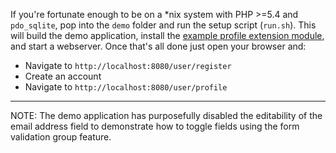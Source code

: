 If you're fortunate enough to be on a *nix system with PHP >=5.4 and `pdo_sqlite`, pop into the `demo` folder and run the setup script (`run.sh`).  This will build the demo application, install the [example profile extension module](demo/ExtensionModule), and start a webserver.  Once that's all done just open your browser and:
 - Navigate to `http://localhost:8080/user/register`
 - Create an account
 - Navigate to `http://localhost:8080/user/profile`

----

NOTE: The demo application has purposefully disabled the editability of the email address field to demonstrate how to toggle fields using the form validation group feature.
